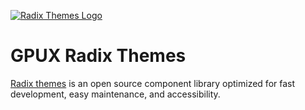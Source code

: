 [![Radix Themes Logo](https://radix-ui.com/social/themes.png)](https://radix-ui.com/themes)

# GPUX Radix Themes

[Radix themes](https://www.radix-ui.com/) is an open source component library optimized for fast development, easy maintenance, and accessibility.

